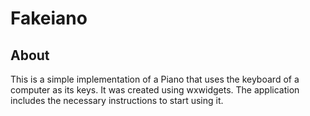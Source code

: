 # Fakeiano

## About
This is a simple implementation of a Piano that uses the keyboard of a computer as its keys. It was created using wxwidgets.
The application includes the necessary instructions to start using it.
